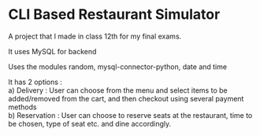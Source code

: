 # CLI Based Restaurant Simulator
A project that I made in class 12th for my final exams.

It uses MySQL for backend

Uses the modules random, mysql-connector-python, date and time


It has 2 options : <br>
a) Delivery : User can choose from the menu and select items to be added/removed from the cart, and then checkout using several payment methods <br>
b) Reservation : User can choose to reserve seats at the restaurant, time to be chosen, type of seat etc. and dine accordingly.
